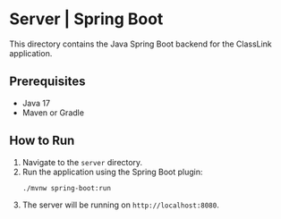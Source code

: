 # Server | Spring Boot

This directory contains the Java Spring Boot backend for the ClassLink application.

## Prerequisites
- Java 17
- Maven or Gradle

## How to Run
1.  Navigate to the `server` directory.
2.  Run the application using the Spring Boot plugin:
    ```bash
    ./mvnw spring-boot:run
    ```
3. The server will be running on `http://localhost:8080`.